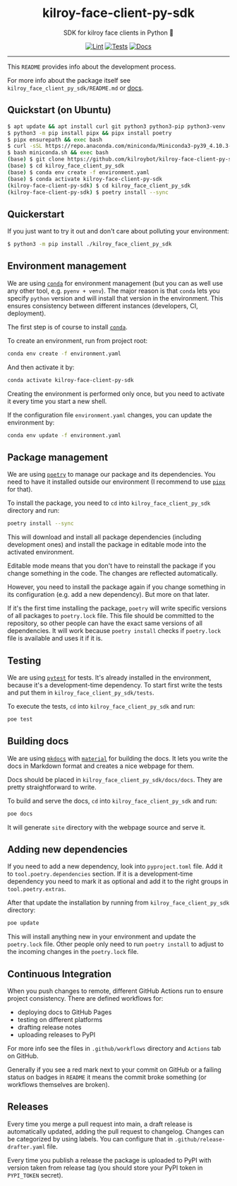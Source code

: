 <h1 align="center">kilroy-face-client-py-sdk</h1>

<div align="center">

SDK for kilroy face clients in Python 🧰

[![Lint](https://github.com/kilroybot/kilroy-face-client-py-sdk/actions/workflows/lint.yaml/badge.svg)](https://github.com/kilroybot/kilroy-face-client-py-sdk/actions/workflows/lint.yaml)
[![Tests](https://github.com/kilroybot/kilroy-face-client-py-sdk/actions/workflows/test-multiplatform.yaml/badge.svg)](https://github.com/kilroybot/kilroy-face-client-py-sdk/actions/workflows/test-multiplatform.yaml)
[![Docs](https://github.com/kilroybot/kilroy-face-client-py-sdk/actions/workflows/docs.yaml/badge.svg)](https://github.com/kilroybot/kilroy-face-client-py-sdk/actions/workflows/docs.yaml)

</div>

---

This `README` provides info about the development process.

For more info about the package itself
see `kilroy_face_client_py_sdk/README.md`
or [docs](https://kilroybot.github.io/kilroy-face-client-py-sdk).

## Quickstart (on Ubuntu)

```sh
$ apt update && apt install curl git python3 python3-pip python3-venv
$ python3 -m pip install pipx && pipx install poetry
$ pipx ensurepath && exec bash
$ curl -sSL https://repo.anaconda.com/miniconda/Miniconda3-py39_4.10.3-Linux-x86_64.sh -o miniconda.sh
$ bash miniconda.sh && exec bash
(base) $ git clone https://github.com/kilroybot/kilroy-face-client-py-sdk
(base) $ cd kilroy_face_client_py_sdk
(base) $ conda env create -f environment.yaml
(base) $ conda activate kilroy-face-client-py-sdk
(kilroy-face-client-py-sdk) $ cd kilroy_face_client_py_sdk
(kilroy-face-client-py-sdk) $ poetry install --sync
```

## Quickerstart

If you just want to try it out and don't care about polluting your environment:

```sh
$ python3 -m pip install ./kilroy_face_client_py_sdk
```

## Environment management

We are using [`conda`](https://conda.io) for environment management
(but you can as well use any other tool, e.g. `pyenv + venv`). The major reason
is that `conda` lets you specify `python` version and will install that version
in the environment. This ensures consistency between different instances
(developers, CI, deployment).

The first step is of course to install [`conda`](https://conda.io).

To create an environment, run from project root:

```sh
conda env create -f environment.yaml
```

And then activate it by:

```sh
conda activate kilroy-face-client-py-sdk
```

Creating the environment is performed only once, but you need to activate it
every time you start a new shell.

If the configuration file `environment.yaml` changes, you can update the
environment by:

```sh
conda env update -f environment.yaml
```

## Package management

We are using [`poetry`](https://python-poetry.org) to manage our package and
its dependencies. You need to have it installed outside our environment
(I recommend to use [`pipx`](https://pipxproject.github.io/pipx) for that).

To install the package, you need to `cd`
into `kilroy_face_client_py_sdk` directory and run:

```sh
poetry install --sync
```

This will download and install all package dependencies (including development
ones) and install the package in editable mode into the activated environment.

Editable mode means that you don't have to reinstall the package if you change
something in the code. The changes are reflected automatically.

However, you need to install the package again if you change something in its
configuration (e.g. add a new dependency). But more on that later.

If it's the first time installing the package, `poetry` will write specific
versions of all packages to `poetry.lock` file. This file should be committed
to the repository, so other people can have the exact same versions of all
dependencies. It will work because `poetry install` checks if `poetry.lock`
file is available and uses it if it is.

## Testing

We are using [`pytest`](https://pytest.org) for tests. It's already installed
in the environment, because it's a development-time dependency. To start first
write the tests and put them in `kilroy_face_client_py_sdk/tests`.

To execute the tests, `cd` into `kilroy_face_client_py_sdk` and run:

```sh
poe test
```

## Building docs

We are using [`mkdocs`](https://www.mkdocs.org)
with [`material`](https://squidfunk.github.io/mkdocs-material)
for building the docs. It lets you write the docs in Markdown format and
creates a nice webpage for them.

Docs should be placed in `kilroy_face_client_py_sdk/docs/docs`. They
are pretty straightforward to write.

To build and serve the docs,
`cd` into `kilroy_face_client_py_sdk` and run:

```sh
poe docs
```

It will generate `site` directory with the webpage source and serve it.

## Adding new dependencies

If you need to add a new dependency, look into `pyproject.toml` file. Add it
to `tool.poetry.dependencies` section. If it is a development-time dependency
you need to mark it as optional and add it to the right groups
in `tool.poetry.extras`.

After that update the installation by running
from `kilroy_face_client_py_sdk` directory:

```sh
poe update
```

This will install anything new in your environment and update the `poetry.lock`
file. Other people only need to run `poetry install` to adjust to the incoming
changes in the `poetry.lock` file.

## Continuous Integration

When you push changes to remote, different GitHub Actions run to ensure project
consistency. There are defined workflows for:

- deploying docs to GitHub Pages
- testing on different platforms
- drafting release notes
- uploading releases to PyPI

For more info see the files in `.github/workflows` directory and `Actions` tab
on GitHub.

Generally if you see a red mark next to your commit on GitHub or a failing
status on badges in `README`
it means the commit broke something (or workflows themselves are broken).

## Releases

Every time you merge a pull request into main, a draft release is automatically
updated, adding the pull request to changelog. Changes can be categorized by
using labels. You can configure that in `.github/release-drafter.yaml` file.

Every time you publish a release the package is uploaded to PyPI 
with version taken from release tag 
(you should store your PyPI token in `PYPI_TOKEN` secret).
